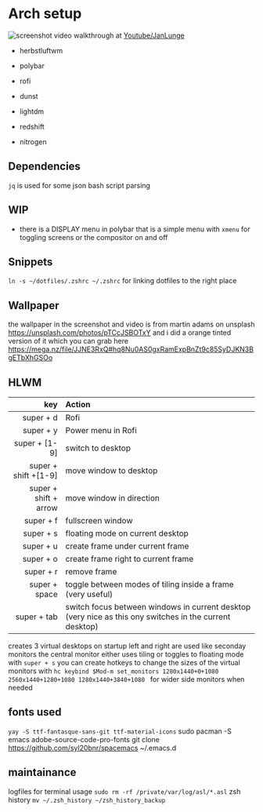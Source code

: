 
# Arch setup

![screenshot](https://github.com/wlard/dotfiles/blob/master/screenshot.png?raw=true)
video walkthrough at [Youtube/JanLunge](https://youtu.be/MOHx2dXb-uk)

* herbstluftwm
* polybar
* rofi
* dunst
* lightdm

* redshift
* nitrogen

## Dependencies
`jq` is used for some json bash script parsing

## WIP
- there is a DISPLAY menu in polybar that is a simple menu with `xmenu` for toggling screens or the compositor on and off

## Snippets
  `ln -s ~/dotfiles/.zshrc ~/.zshrc` for linking dotfiles to the right place

## Wallpaper
the wallpaper in the screenshot and video is from martin adams on unsplash https://unsplash.com/photos/pTCcJSBOTxY and i did a orange tinted version of it which you can grab here https://mega.nz/file/JJNE3RxQ#hq8Nu0AS0gxRamExpBnZt9c85SyDJKN3BgETbXhGSOo

## HLWM
| key | Action |
| --: | :----- |
| super + d | Rofi |
| super + y | Power menu in Rofi |
| super + [1-9] | switch to desktop |
| super + shift +[1-9] | move window to desktop |
| super + shift + arrow | move window in direction |
| super + f | fullscreen window |
| super + s | floating mode on current desktop |
| super + u | create frame under current frame |
| super + o | create frame right to current frame |
| super + r | remove frame |
| super + space | toggle between modes of tiling inside a frame (very useful) |
| super + tab | switch focus between windows in current desktop (very nice as this ony switches in the current desktop) |

creates 3 virtual desktops on startup left and right are used like seconday monitors the central monitor
either uses tiling or toggles to floating mode with `super + s`
you can create hotkeys to change the sizes of the virtual monitors with `hc keybind $Mod-m set_monitors 1280x1440+0+1080 2560x1440+1280+1080 1280x1440+3840+1080
`
 for wider side monitors when needed

## fonts used
`yay -S ttf-fantasque-sans-git ttf-material-icons`
sudo pacman -S emacs adobe-source-code-pro-fonts
git clone https://github.com/syl20bnr/spacemacs ~/.emacs.d

## maintainance
logfiles for terminal usage `sudo rm -rf /private/var/log/asl/*.asl`
zsh history `mv ~/.zsh_history ~/zsh_history_backup`
